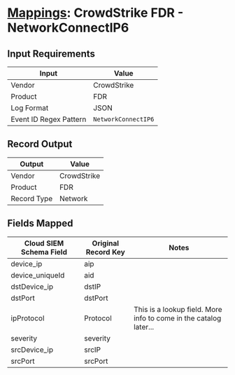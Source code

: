 # [Mappings](README.md): CrowdStrike FDR - NetworkConnectIP6

## Input Requirements

|Input|Value|
|-----|-----|
|Vendor|CrowdStrike|
|Product|FDR|
|Log Format|JSON|
|Event ID Regex Pattern|`NetworkConnectIP6`|

## Record Output

|Output|Value|
|------|-----|
|Vendor|CrowdStrike|
|Product|FDR|
|Record Type|Network|

## Fields Mapped

|Cloud SIEM Schema Field|Original Record Key|Notes|
|-----------------------|-------------------|-----|
|device_ip|aip||
|device_uniqueId|aid||
|dstDevice_ip|dstIP||
|dstPort|dstPort||
|ipProtocol|Protocol|This is a lookup field. More info to come in the catalog later...|
|severity|severity||
|srcDevice_ip|srcIP||
|srcPort|srcPort||

